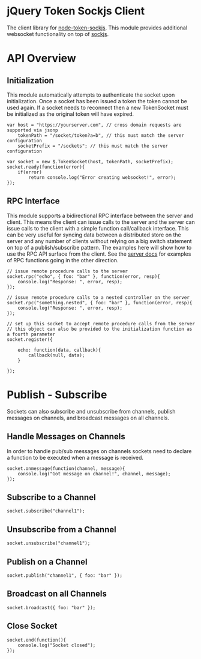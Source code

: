 jQuery Token Sockjs Client
==========================

The client library for [node-token-sockjs](https://github.com/azuqua/node-token-sockjs). This module provides additional websocket functionality on top of [sockjs](https://github.com/sockjs/sockjs-client).  
# API Overview

## Initialization

This module automatically attempts to authenticate the socket upon initialization. Once a socket has been issued a token the token cannot be used again. If a socket needs to reconnect then a new TokenSocket must be initialized as the original token will have expired.

```
var host = "https://yourserver.com", // cross domain requests are supported via jsonp
	tokenPath = "/socket/token?a=b", // this must match the server configuration
	socketPrefix = "/sockets"; // this must match the server configuration

var socket = new $.TokenSocket(host, tokenPath, socketPrefix);
socket.ready(function(error){
	if(error)
		return console.log("Error creating websocket!", error);
});
```

## RPC Interface

This module supports a bidirectional RPC interface between the server and client. This means the client can issue calls to the server and the server can issue calls to the client with a simple function call/callback interface. This can be very useful for syncing data between a distributed store on the server and any number of clients without relying on a big switch statement on top of a publish/subscribe pattern. The examples here will show how to use the RPC API surface from the client. See the [server docs](https://github.com/azuqua/node-token-sockjs) for examples of RPC functions going in the other direction.

```
// issue remote procedure calls to the server
socket.rpc("echo", { foo: "bar" }, function(error, resp){
	console.log("Response: ", error, resp);
});

// issue remote procedure calls to a nested controller on the server
socket.rpc("something.nested", { foo: "bar" }, function(error, resp){
	console.log("Response: ", error, resp);
});

// set up this socket to accept remote procedure calls from the server
// this object can also be provided to the initialization function as a fourth parameter
socket.register({
	
	echo: function(data, callback){
		callback(null, data);
	}

});
```

# Publish - Subscribe

Sockets can also subscribe and unsubscribe from channels, publish messages on channels, and broadcast messages on all channels. 

## Handle Messages on Channels

In order to handle pub/sub messages on channels sockets need to declare a function to be executed when a message is received. 

```
socket.onmessage(function(channel, message){
	console.log("Got message on channel!", channel, message);
});
```

## Subscribe to a Channel

```
socket.subscribe("channel1");
```

## Unsubscribe from a Channel

```
socket.unsubscribe("channel1");
```

## Publish on a Channel

```
socket.publish("channel1", { foo: "bar" });
```

## Broadcast on all Channels

```
socket.broadcast({ foo: "bar" });
```

## Close Socket

```
socket.end(function(){
	console.log("Socket closed");
});
```
